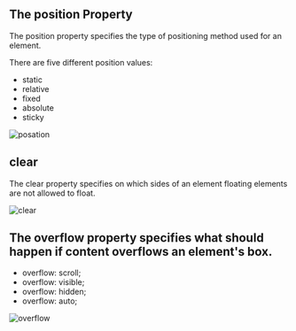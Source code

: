 ## The position Property

The position property specifies the type of positioning method used for an element.

There are five different position values:

- static
- relative
- fixed
- absolute
- sticky

![posation](https://cdn.hackernoon.com/drafts/t2w3yae.png)

## clear

The clear property specifies on which sides of an element floating elements are not allowed to float.

![clear](https://i0.wp.com/www.tutorialbrain.com/wp-content/uploads/2019/04/css-clear-properties.png?fit=1920%2C1080&ssl=1&is-pending-load=1)

## The overflow property specifies what should happen if content overflows an element's box.

- overflow: scroll;
- overflow: visible;
- overflow: hidden;
- overflow: auto;

![overflow](https://i7x7p5b7.stackpathcdn.com/codrops/wp-content/uploads/2014/10/overflow-y.png)